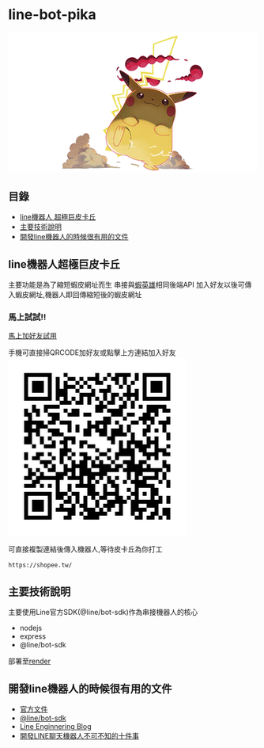 # line-bot-pika
[![超極巨皮卡丘](/readme/pika.png)](https://line.me/R/ti/p/@848gsxak)

## 目錄

- [line機器人 超極巨皮卡丘](#line機器人超極巨皮卡丘)
- [主要技術說明](#主要技術說明)
- [開發line機器人的時候很有用的文件](#開發line機器人的時候很有用的文件)

## line機器人超極巨皮卡丘
主要功能是為了縮短蝦皮網址而生
串接與[蝦英雄](https://shopee.nosegates.com/)相同後端API
加入好友以後可傳入蝦皮網址,機器人即回傳縮短後的蝦皮網址

### 馬上試試!!
[馬上加好友試用](https://line.me/R/ti/p/@848gsxak)

手機可直接掃QRCODE加好友或點擊上方連結加入好友
[![QRCODE](/readme/848gsxak.png)](https://line.me/R/ti/p/@848gsxak)

可直接複製連結後傳入機器人,等待皮卡丘為你打工
```
https://shopee.tw/
```

## 主要技術說明

主要使用Line官方SDK(@line/bot-sdk)作為串接機器人的核心
- nodejs
- express
- @line/bot-sdk

部署至[render](https://render.com/)


## 開發line機器人的時候很有用的文件
- [官方文件](https://developers.line.biz/en/reference/messaging-api/#webhook-event-objects)
- [@line/bot-sdk](https://line.github.io/line-bot-sdk-nodejs/#introduction)
- [Line Enginnering Blog](https://engineering.linecorp.com/zh-hant/blog)
- [開發LINE聊天機器人不可不知的十件事](https://engineering.linecorp.com/zh-hant/blog/line-device-10/)
